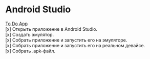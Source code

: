 # Android Studio
[To Do App](https://github.com/m-maksimenka/android-studio/blob/main/001_ToDoList-master.zip)  
[x] Открыть приложение в Android Studio.  
[x] Создать эмулятор.  
[x] Собрать приложение и запустить его на эмуляторе.  
[x] Собрать приложение и запустить его на реальном девайсе.  
[x] Собрать .apk-файл.  